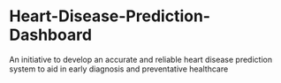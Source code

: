 # Heart-Disease-Prediction-Dashboard
An initiative to develop an accurate and reliable heart disease prediction system to aid in early diagnosis and preventative healthcare

